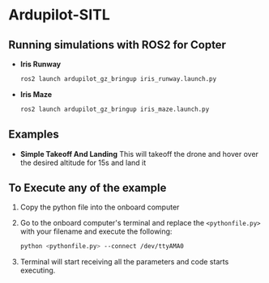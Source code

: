 # Ardupilot-SITL

## Running simulations with ROS2 for Copter

- **Iris Runway**
  ```sh
  ros2 launch ardupilot_gz_bringup iris_runway.launch.py
  ```
- **Iris Maze**
  ```sh
  ros2 launch ardupilot_gz_bringup iris_maze.launch.py
  ```

## Examples
- **Simple Takeoff And Landing**
  This will takeoff the drone and hover over the desired altitude for 15s and land it


## To Execute any of the example
1. Copy the python file into the onboard computer

2. Go to the onboard computer's terminal and replace the `<pythonfile.py>` with your filename and execute the following:
   ```sh
   python <pythonfile.py> --connect /dev/ttyAMA0
   ```
3. Terminal will start receiving all the parameters and code starts executing.
